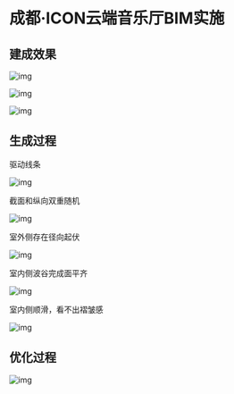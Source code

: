 # 成都·ICON云端音乐厅BIM实施


## 建成效果

![img](https://pic2.zhimg.com/80/v2-59cf346fed1e5e8f1cab7977e8f04fa0_720w.jpg?source=d16d100b)



![img](https://pic3.zhimg.com/80/v2-bf093c0c5f7103967bcd730473bccb7f_720w.jpg?source=d16d100b)



![img](https://pic3.zhimg.com/80/v2-38b80261a6b0476a5e16acfc44fade46_720w.jpg?source=d16d100b)

## 生成过程

驱动线条

![img](https://pic3.zhimg.com/80/v2-81ba47588150a730d5cd6791c245805e_720w.jpg?source=d16d100b)





截面和纵向双重随机

![img](https://pic1.zhimg.com/80/v2-e6b8232ccb4b5648c6b76743a119ddb3_720w.jpg?source=d16d100b)



室外侧存在径向起伏

![img](https://pic3.zhimg.com/80/v2-d13524f639fe9fb0e628bc61751994ed_720w.jpg?source=d16d100b)



室内侧波谷完成面平齐

![img](https://pic2.zhimg.com/80/v2-b13f467bff5cd91c2f6d30343bfb80b1_720w.jpg?source=d16d100b)





室内侧顺滑，看不出褶皱感

![img](https://pica.zhimg.com/80/v2-b71d01edec835a5b370a8276d95e90e8_720w.jpg?source=d16d100b)
## 优化过程
![img](https://pic1.zhimg.com/80/v2-70eb5b573845826bc74889079f2e2a8e_720w.jpg?source=d16d100b)

